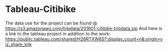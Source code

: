 # Tableau-Citibike

The data use for the project can be found @ https://s3.amazonaws.com/tripdata/201601-citibike-tripdata.zip
And here is a link to the tableau project in addition to the work: https://public.tableau.com/shared/H26RTXW6S?:display_count=n&:origin=viz_share_link
